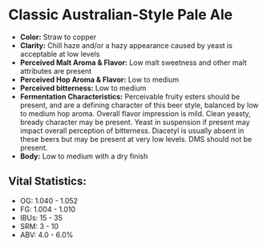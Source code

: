 # Classic Australian-Style Pale Ale

- **Color:** Straw to copper
- **Clarity:** Chill haze and/or a hazy appearance caused by yeast is acceptable at low levels
- **Perceived Malt Aroma & Flavor:** Low malt sweetness and other malt attributes are present
- **Perceived Hop Aroma & Flavor:** Low to medium
- **Perceived bitterness:** Low to medium
- **Fermentation Characteristics:** Perceivable fruity esters should be present, and are a defining character of this beer style, balanced by low to medium hop aroma. Overall flavor impression is mild. Clean yeasty, bready character may be present. Yeast in suspension if present may impact overall perception of bitterness. Diacetyl is usually absent in these beers but may be present at very low levels. DMS should not be present.
- **Body:** Low to medium with a dry finish

## Vital Statistics:

- OG: 1.040 - 1.052
- FG: 1.004 - 1.010
- IBUs: 15 - 35
- SRM: 3 - 10
- ABV: 4.0 - 6.0%
